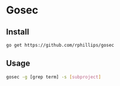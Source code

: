 # Gosec

## Install

```bash
go get https://github.com/rphillips/gosec

```

## Usage

```bash
gosec -g [grep term] -s [subproject]
```

